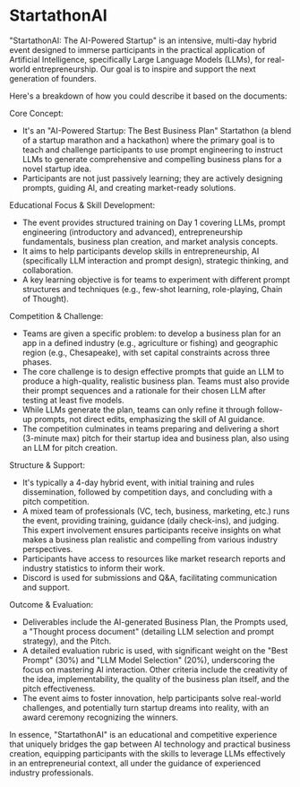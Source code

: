 # StartathonAI
"StartathonAI: The AI-Powered Startup" is an intensive, multi-day hybrid event designed to immerse participants in the practical application of Artificial Intelligence, specifically Large Language Models (LLMs), for real-world entrepreneurship. Our goal is to inspire and support the next generation of founders.

Here's a breakdown of how you could describe it based on the documents:

Core Concept:
- It's an "AI-Powered Startup: The Best Business Plan" Startathon (a blend of a startup marathon and a hackathon) where the primary goal is to teach and challenge participants to use prompt engineering to instruct LLMs to generate comprehensive and compelling business plans for a novel startup idea.    
- Participants are not just passively learning; they are actively designing prompts, guiding AI, and creating market-ready solutions.    

Educational Focus & Skill Development:
- The event provides structured training on Day 1 covering LLMs, prompt engineering (introductory and advanced), entrepreneurship fundamentals, business plan creation, and market analysis concepts.    
- It aims to help participants develop skills in entrepreneurship, AI (specifically LLM interaction and prompt design), strategic thinking, and collaboration.    
- A key learning objective is for teams to experiment with different prompt structures and techniques (e.g., few-shot learning, role-playing, Chain of Thought).    

Competition & Challenge:
- Teams are given a specific problem: to develop a business plan for an app in a defined industry (e.g., agriculture or fishing) and geographic region (e.g., Chesapeake), with set capital constraints across three phases.    
- The core challenge is to design effective prompts that guide an LLM to produce a high-quality, realistic business plan. Teams must also provide their prompt sequences and a rationale for their chosen LLM after testing at least five models.    
- While LLMs generate the plan, teams can only refine it through follow-up prompts, not direct edits, emphasizing the skill of AI guidance.    
- The competition culminates in teams preparing and delivering a short (3-minute max) pitch for their startup idea and business plan, also using an LLM for pitch creation.    

Structure & Support:
- It's typically a 4-day hybrid event, with initial training and rules dissemination, followed by competition days, and concluding with a pitch competition.    
- A mixed team of professionals (VC, tech, business, marketing, etc.) runs the event, providing training, guidance (daily check-ins), and judging.  This expert involvement ensures participants receive insights on what makes a business plan realistic and compelling from various industry perspectives.   
- Participants have access to resources like market research reports and industry statistics to inform their work.    
- Discord is used for submissions and Q&A, facilitating communication and support.    

Outcome & Evaluation:
- Deliverables include the AI-generated Business Plan, the Prompts used, a "Thought process document" (detailing LLM selection and prompt strategy), and the Pitch.    
- A detailed evaluation rubric is used, with significant weight on the "Best Prompt" (30%) and "LLM Model Selection" (20%), underscoring the focus on mastering AI interaction. Other criteria include the creativity of the idea, implementability, the quality of the business plan itself, and the pitch effectiveness.    
- The event aims to foster innovation, help participants solve real-world challenges, and potentially turn startup dreams into reality, with an award ceremony recognizing the winners.    

In essence, "StartathonAI" is an educational and competitive experience that uniquely bridges the gap between AI technology and practical business creation, equipping participants with the skills to leverage LLMs effectively in an entrepreneurial context, all under the guidance of experienced industry professionals.
